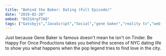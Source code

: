 ```yaml
---
title: "Behind the Baker: Dating (Full Episode)"
date: "2019-02-20"
embed: "BdIG4rgf7AQ"
tags: ["Gatsbyjs","JavaScript","Social","gene baker","reality tv","web series","webisode","web show","dating","Nyc","new york city","manhattan","tinder","pop star","famous","celebrity","tmz","love","romance","eugene baker","bar","bars","the library","behind the scenes","date","amanda","dating life","musician","pop musician","pop star","online dating","dating apps","internet show","astrology","gemini","flat affect","behind the baker","sagittarius","documentary","madonna","guitarist","tv show"]
---
```


Just because Gene Baker is famous doesn't mean he isn't on Tinder. Be Happy For Once Productions takes you behind the scenes of NYC dating life to show you what happens when the pop legend tries to find love in the city.
